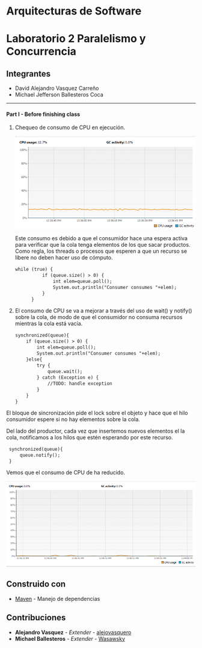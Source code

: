 # Arquitecturas de Software
# Laboratorio 2 Paralelismo y Concurrencia

## Integrantes
- David Alejandro Vasquez Carreño
- Michael Jefferson Ballesteros Coca

____________

#### Part I - Before finishing class

1. Chequeo de consumo de CPU en ejecución. 
    
    ![](img/usoAlto.png)
    
    Este consumo es debido a que el consumidor hace una espera activa para verificar
    que la cola tenga elementos de los que sacar productos. Como regla, los threads o procesos 
    que esperen a que un recurso se libere no deben hacer uso 
    de cómputo. 
    
      ```
    while (true) {
                if (queue.size() > 0) {
                    int elem=queue.poll();
                    System.out.println("Consumer consumes "+elem);                                
                }
            }
      ```

2. El consumo de CPU se va a mejorar a través del uso de wait() y notify() sobre la cola, de
modo de que el consumidor no consuma recursos mientras la cola está vacía.

    ```
    synchronized(queue){
        if (queue.size() > 0) {
            int elem=queue.poll();
            System.out.println("Consumer consumes "+elem);                                
        }else{
            try {
                queue.wait();
            } catch (Exception e) {
                //TODO: handle exception
            }
        }
    }   
    ```

        
El bloque de sincronización pide el lock sobre el objeto y hace que el hilo consumidor espere si no
hay elementos sobre la cola.

Del lado del productor, cada vez que insertemos nuevos elementos el la cola, notificamos
a los hilos que estén esperando por este recurso.
      
   ```
    synchronized(queue){
        queue.notify();
    }
   ```
Vemos que el consumo de CPU de ha reducido.

   ![](img/usoBajo.png)


## Construido con

* [Maven](https://maven.apache.org/) - Manejo de dependencias


## Contribuciones

* **Alejandro Vasquez** - *Extender* - [alejovasquero](https://github.com/alejovasquero)
* **Michael Ballesteros** - *Extender* - [Wasawsky](https://github.com/Wasawsky)